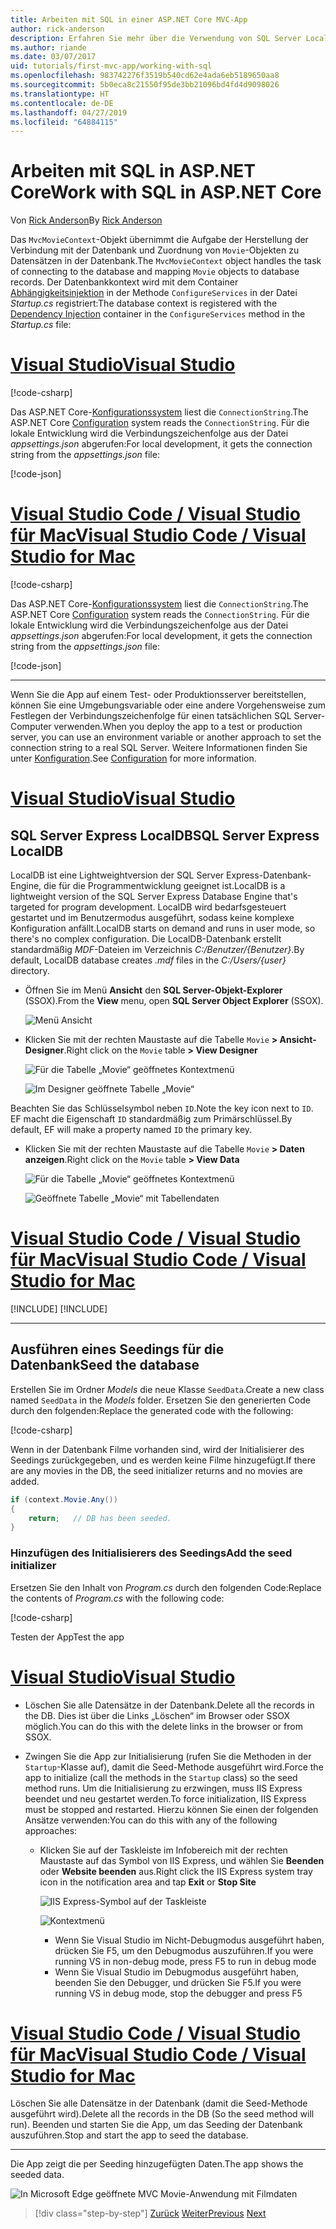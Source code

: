 ```yaml
---
title: Arbeiten mit SQL in einer ASP.NET Core MVC-App
author: rick-anderson
description: Erfahren Sie mehr über die Verwendung von SQL Server LocalDB oder SQLite in einer ASP.NET Core MVC-App.
ms.author: riande
ms.date: 03/07/2017
uid: tutorials/first-mvc-app/working-with-sql
ms.openlocfilehash: 983742276f3519b540cd62e4ada6eb5189650aa8
ms.sourcegitcommit: 5b0eca8c21550f95de3bb21096bd4fd4d9098026
ms.translationtype: HT
ms.contentlocale: de-DE
ms.lasthandoff: 04/27/2019
ms.locfileid: "64884115"
---
```

# <a name="work-with-sql-in-aspnet-core"></a><span data-ttu-id="02587-103">Arbeiten mit SQL in ASP.NET Core</span><span class="sxs-lookup"><span data-stu-id="02587-103">Work with SQL in ASP.NET Core</span></span>

<span data-ttu-id="02587-104">Von [Rick Anderson](https://twitter.com/RickAndMSFT)</span><span class="sxs-lookup"><span data-stu-id="02587-104">By [Rick Anderson](https://twitter.com/RickAndMSFT)</span></span>

<span data-ttu-id="02587-105">Das `MvcMovieContext`-Objekt übernimmt die Aufgabe der Herstellung der Verbindung mit der Datenbank und Zuordnung von `Movie`-Objekten zu Datensätzen in der Datenbank.</span><span class="sxs-lookup"><span data-stu-id="02587-105">The `MvcMovieContext` object handles the task of connecting to the database and mapping `Movie` objects to database records.</span></span> <span data-ttu-id="02587-106">Der Datenbankkontext wird mit dem Container [Abhängigkeitsinjektion](xref:fundamentals/dependency-injection) in der Methode `ConfigureServices` in der Datei *Startup.cs* registriert:</span><span class="sxs-lookup"><span data-stu-id="02587-106">The database context is registered with the [Dependency Injection](xref:fundamentals/dependency-injection) container in the `ConfigureServices` method in the *Startup.cs* file:</span></span>

# <a name="visual-studiotabvisual-studio"></a>[<span data-ttu-id="02587-107">Visual Studio</span><span class="sxs-lookup"><span data-stu-id="02587-107">Visual Studio</span></span>](#tab/visual-studio)

[!code-csharp[](~/tutorials/first-mvc-app/start-mvc/sample/MvcMovie22/Startup.cs?name=snippet_ConfigureServices&highlight=13-99)]

<span data-ttu-id="02587-108">Das ASP.NET Core-[Konfigurationssystem](xref:fundamentals/configuration/index) liest die `ConnectionString`.</span><span class="sxs-lookup"><span data-stu-id="02587-108">The ASP.NET Core [Configuration](xref:fundamentals/configuration/index) system reads the `ConnectionString`.</span></span> <span data-ttu-id="02587-109">Für die lokale Entwicklung wird die Verbindungszeichenfolge aus der Datei *appsettings.json* abgerufen:</span><span class="sxs-lookup"><span data-stu-id="02587-109">For local development, it gets the connection string from the *appsettings.json* file:</span></span>

[!code-json[](start-mvc/sample/MvcMovie/appsettings.json?highlight=2&range=8-10)]

# <a name="visual-studio-code--visual-studio-for-mactabvisual-studio-codevisual-studio-mac"></a>[<span data-ttu-id="02587-110">Visual Studio Code / Visual Studio für Mac</span><span class="sxs-lookup"><span data-stu-id="02587-110">Visual Studio Code / Visual Studio for Mac</span></span>](#tab/visual-studio-code+visual-studio-mac)

[!code-csharp[](~/tutorials/first-mvc-app/start-mvc/sample/MvcMovie22/Startup.cs?name=snippet_UseSqlite&highlight=11-12)]

<span data-ttu-id="02587-111">Das ASP.NET Core-[Konfigurationssystem](xref:fundamentals/configuration/index) liest die `ConnectionString`.</span><span class="sxs-lookup"><span data-stu-id="02587-111">The ASP.NET Core [Configuration](xref:fundamentals/configuration/index) system reads the `ConnectionString`.</span></span> <span data-ttu-id="02587-112">Für die lokale Entwicklung wird die Verbindungszeichenfolge aus der Datei *appsettings.json* abgerufen:</span><span class="sxs-lookup"><span data-stu-id="02587-112">For local development, it gets the connection string from the *appsettings.json* file:</span></span>

[!code-json[](~/tutorials/first-mvc-app/start-mvc/sample/MvcMovie22/appsettingsSQLite.json?highlight=2&range=8-10)]

---

<span data-ttu-id="02587-113">Wenn Sie die App auf einem Test- oder Produktionsserver bereitstellen, können Sie eine Umgebungsvariable oder eine andere Vorgehensweise zum Festlegen der Verbindungszeichenfolge für einen tatsächlichen SQL Server-Computer verwenden.</span><span class="sxs-lookup"><span data-stu-id="02587-113">When you deploy the app to a test or production server, you can use an environment variable or another approach to set the connection string to a real SQL Server.</span></span> <span data-ttu-id="02587-114">Weitere Informationen finden Sie unter [Konfiguration](xref:fundamentals/configuration/index).</span><span class="sxs-lookup"><span data-stu-id="02587-114">See [Configuration](xref:fundamentals/configuration/index) for more information.</span></span>

# <a name="visual-studiotabvisual-studio"></a>[<span data-ttu-id="02587-115">Visual Studio</span><span class="sxs-lookup"><span data-stu-id="02587-115">Visual Studio</span></span>](#tab/visual-studio)

## <a name="sql-server-express-localdb"></a><span data-ttu-id="02587-116">SQL Server Express LocalDB</span><span class="sxs-lookup"><span data-stu-id="02587-116">SQL Server Express LocalDB</span></span>

<span data-ttu-id="02587-117">LocalDB ist eine Lightweightversion der SQL Server Express-Datenbank-Engine, die für die Programmentwicklung geeignet ist.</span><span class="sxs-lookup"><span data-stu-id="02587-117">LocalDB is a lightweight version of the SQL Server Express Database Engine that's targeted for program development.</span></span> <span data-ttu-id="02587-118">LocalDB wird bedarfsgesteuert gestartet und im Benutzermodus ausgeführt, sodass keine komplexe Konfiguration anfällt.</span><span class="sxs-lookup"><span data-stu-id="02587-118">LocalDB starts on demand and runs in user mode, so there's no complex configuration.</span></span> <span data-ttu-id="02587-119">Die LocalDB-Datenbank erstellt standardmäßig *MDF*-Dateien im Verzeichnis *C:/Benutzer/{Benutzer}*.</span><span class="sxs-lookup"><span data-stu-id="02587-119">By default, LocalDB database creates *.mdf* files in the *C:/Users/{user}* directory.</span></span>

* <span data-ttu-id="02587-120">Öffnen Sie im Menü **Ansicht** den **SQL Server-Objekt-Explorer** (SSOX).</span><span class="sxs-lookup"><span data-stu-id="02587-120">From the **View** menu, open **SQL Server Object Explorer** (SSOX).</span></span>

  ![Menü Ansicht](working-with-sql/_static/ssox.png)

* <span data-ttu-id="02587-122">Klicken Sie mit der rechten Maustaste auf die Tabelle `Movie` **> Ansicht-Designer**.</span><span class="sxs-lookup"><span data-stu-id="02587-122">Right click on the `Movie` table **> View Designer**</span></span>

  ![Für die Tabelle „Movie“ geöffnetes Kontextmenü](working-with-sql/_static/design.png)

  ![Im Designer geöffnete Tabelle „Movie“](working-with-sql/_static/dv.png)

<span data-ttu-id="02587-125">Beachten Sie das Schlüsselsymbol neben `ID`.</span><span class="sxs-lookup"><span data-stu-id="02587-125">Note the key icon next to `ID`.</span></span> <span data-ttu-id="02587-126">EF macht die Eigenschaft `ID` standardmäßig zum Primärschlüssel.</span><span class="sxs-lookup"><span data-stu-id="02587-126">By default, EF will make a property named `ID` the primary key.</span></span>

* <span data-ttu-id="02587-127">Klicken Sie mit der rechten Maustaste auf die Tabelle `Movie` **> Daten anzeigen**.</span><span class="sxs-lookup"><span data-stu-id="02587-127">Right click on the `Movie` table **> View Data**</span></span>

  ![Für die Tabelle „Movie“ geöffnetes Kontextmenü](working-with-sql/_static/ssox2.png)

  ![Geöffnete Tabelle „Movie“ mit Tabellendaten](working-with-sql/_static/vd22.png)

# <a name="visual-studio-code--visual-studio-for-mactabvisual-studio-codevisual-studio-mac"></a>[<span data-ttu-id="02587-130">Visual Studio Code / Visual Studio für Mac</span><span class="sxs-lookup"><span data-stu-id="02587-130">Visual Studio Code / Visual Studio for Mac</span></span>](#tab/visual-studio-code+visual-studio-mac)

[!INCLUDE[](~/includes/rp/sqlite.md)]
[!INCLUDE[](~/includes/RP-mvc-shared/sqlite-warn.md)]

---
<!-- End of VS tabs -->

## <a name="seed-the-database"></a><span data-ttu-id="02587-131">Ausführen eines Seedings für die Datenbank</span><span class="sxs-lookup"><span data-stu-id="02587-131">Seed the database</span></span>

<span data-ttu-id="02587-132">Erstellen Sie im Ordner *Models* die neue Klasse `SeedData`.</span><span class="sxs-lookup"><span data-stu-id="02587-132">Create a new class named `SeedData` in the *Models* folder.</span></span> <span data-ttu-id="02587-133">Ersetzen Sie den generierten Code durch den folgenden:</span><span class="sxs-lookup"><span data-stu-id="02587-133">Replace the generated code with the following:</span></span>

[!code-csharp[](~/tutorials/first-mvc-app/start-mvc/sample/MvcMovie22/Models/SeedData.cs?name=snippet_1)]

<span data-ttu-id="02587-134">Wenn in der Datenbank Filme vorhanden sind, wird der Initialisierer des Seedings zurückgegeben, und es werden keine Filme hinzugefügt.</span><span class="sxs-lookup"><span data-stu-id="02587-134">If there are any movies in the DB, the seed initializer returns and no movies are added.</span></span>

```csharp
if (context.Movie.Any())
{
    return;   // DB has been seeded.
}
```

<a name="si"></a>

### <a name="add-the-seed-initializer"></a><span data-ttu-id="02587-135">Hinzufügen des Initialisierers des Seedings</span><span class="sxs-lookup"><span data-stu-id="02587-135">Add the seed initializer</span></span>

<span data-ttu-id="02587-136">Ersetzen Sie den Inhalt von *Program.cs* durch den folgenden Code:</span><span class="sxs-lookup"><span data-stu-id="02587-136">Replace the contents of *Program.cs* with the following code:</span></span>

[!code-csharp[](~/tutorials/first-mvc-app/start-mvc/sample/MvcMovie22/Program.cs)]

<span data-ttu-id="02587-137">Testen der App</span><span class="sxs-lookup"><span data-stu-id="02587-137">Test the app</span></span>

# <a name="visual-studiotabvisual-studio"></a>[<span data-ttu-id="02587-138">Visual Studio</span><span class="sxs-lookup"><span data-stu-id="02587-138">Visual Studio</span></span>](#tab/visual-studio)

* <span data-ttu-id="02587-139">Löschen Sie alle Datensätze in der Datenbank.</span><span class="sxs-lookup"><span data-stu-id="02587-139">Delete all the records in the DB.</span></span> <span data-ttu-id="02587-140">Dies ist über die Links „Löschen“ im Browser oder SSOX möglich.</span><span class="sxs-lookup"><span data-stu-id="02587-140">You can do this with the delete links in the browser or from SSOX.</span></span>
* <span data-ttu-id="02587-141">Zwingen Sie die App zur Initialisierung (rufen Sie die Methoden in der `Startup`-Klasse auf), damit die Seed-Methode ausgeführt wird.</span><span class="sxs-lookup"><span data-stu-id="02587-141">Force the app to initialize (call the methods in the `Startup` class) so the seed method runs.</span></span> <span data-ttu-id="02587-142">Um die Initialisierung zu erzwingen, muss IIS Express beendet und neu gestartet werden.</span><span class="sxs-lookup"><span data-stu-id="02587-142">To force initialization, IIS Express must be stopped and restarted.</span></span> <span data-ttu-id="02587-143">Hierzu können Sie einen der folgenden Ansätze verwenden:</span><span class="sxs-lookup"><span data-stu-id="02587-143">You can do this with any of the following approaches:</span></span>

  * <span data-ttu-id="02587-144">Klicken Sie auf der Taskleiste im Infobereich mit der rechten Maustaste auf das Symbol von IIS Express, und wählen Sie **Beenden** oder **Website beenden** aus.</span><span class="sxs-lookup"><span data-stu-id="02587-144">Right click the IIS Express system tray icon in the notification area and tap **Exit** or **Stop Site**</span></span>

    ![IIS Express-Symbol auf der Taskleiste](working-with-sql/_static/iisExIcon.png)

    ![Kontextmenü](working-with-sql/_static/stopIIS.png)

    * <span data-ttu-id="02587-147">Wenn Sie Visual Studio im Nicht-Debugmodus ausgeführt haben, drücken Sie F5, um den Debugmodus auszuführen.</span><span class="sxs-lookup"><span data-stu-id="02587-147">If you were running VS in non-debug mode, press F5 to run in debug mode</span></span>
    * <span data-ttu-id="02587-148">Wenn Sie Visual Studio im Debugmodus ausgeführt haben, beenden Sie den Debugger, und drücken Sie F5.</span><span class="sxs-lookup"><span data-stu-id="02587-148">If you were running VS in debug mode, stop the debugger and press F5</span></span>

# <a name="visual-studio-code--visual-studio-for-mactabvisual-studio-codevisual-studio-mac"></a>[<span data-ttu-id="02587-149">Visual Studio Code / Visual Studio für Mac</span><span class="sxs-lookup"><span data-stu-id="02587-149">Visual Studio Code / Visual Studio for Mac</span></span>](#tab/visual-studio-code+visual-studio-mac)

<span data-ttu-id="02587-150">Löschen Sie alle Datensätze in der Datenbank (damit die Seed-Methode ausgeführt wird).</span><span class="sxs-lookup"><span data-stu-id="02587-150">Delete all the records in the DB (So the seed method will run).</span></span> <span data-ttu-id="02587-151">Beenden und starten Sie die App, um das Seeding der Datenbank auszuführen.</span><span class="sxs-lookup"><span data-stu-id="02587-151">Stop and start the app to seed the database.</span></span>

---

<span data-ttu-id="02587-152">Die App zeigt die per Seeding hinzugefügten Daten.</span><span class="sxs-lookup"><span data-stu-id="02587-152">The app shows the seeded data.</span></span>

![In Microsoft Edge geöffnete MVC Movie-Anwendung mit Filmdaten](working-with-sql/_static/m55.png)

> [!div class="step-by-step"]
> <span data-ttu-id="02587-154">[Zurück](adding-model.md)
> [Weiter](controller-methods-views.md)</span><span class="sxs-lookup"><span data-stu-id="02587-154">[Previous](adding-model.md)
[Next](controller-methods-views.md)</span></span>
